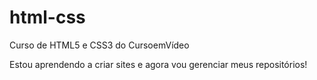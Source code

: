 # html-css
 Curso de HTML5 e CSS3 do CursoemVídeo

Estou aprendendo a criar sites e agora vou gerenciar meus repositórios!

<a href="https://vini-jose.github.io/html-css/modulo-01/exercicio/ex001/index.html">